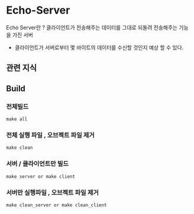 # Echo-Server

Echo Server란 ?
클라이언트가 전송해주는 데이터를 그대로 되돌려 전송해주는 기능을 가진 서버 
- 클라이언트가 서버로부터 몇 바이트의 데이터를 수신할 것인지 예상 할 수 있다. 

## 관련 지식


## Build

### 전체빌드
```
make all
```

### 전체 실행 파일 , 오브젝트 파일 제거 
```
make clean
```

### 서버 / 클라이언트만 빌드
```
make server or make client
```

### 서버만 실행파일 , 오브젝트 파일 제거 
```
make clean_server or make clean_client
```
